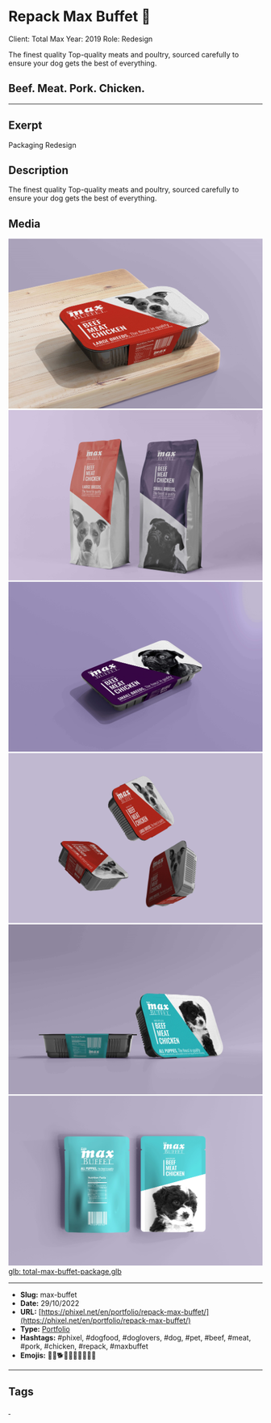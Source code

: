 # Repack Max Buffet 🐶
Client: Total Max
Year: 2019
Role: Redesign

The finest quality
Top-quality meats and poultry, sourced carefully to ensure your dog gets the best of everything.

## Beef. Meat. Pork. Chicken.
------------
## Exerpt
Packaging Redesign
## Description
The finest quality Top-quality meats and poultry, sourced carefully to ensure your dog gets the best of everything.
## Media
<img src="media/b3990d9a/max-buffet-01-1.jpg" loading="lazy"><br>
<img src="media/6e4214e0/max-buffet-02-1.jpg" loading="lazy"><br>
<img src="media/038629fa/max-buffet-03-1.jpg" loading="lazy"><br>
<img src="media/66bcff1e/max-buffet-04-1.jpg" loading="lazy"><br>
<img src="media/02227a0c/max-buffet-05-1.jpg" loading="lazy"><br>
<img src="media/f4783cb6/max-buffet-06.jpg" loading="lazy"><br>
	<a href="media/34742e5f/total-max-buffet-package.glb" target="_media">glb: total-max-buffet-package.glb</a><br>

------------
- **Slug:** max-buffet
- **Date:** 29/10/2022
- **URL:** [https://phixel.net/en/portfolio/repack-max-buffet/](https://phixel.net/en/portfolio/repack-max-buffet/)
- **Type:** [Portfolio](#portfolio)
- **Hashtags:** #phixel, #dogfood, #doglovers, #dog, #pet, #beef, #meat, #pork, #chicken, #repack, #maxbuffet
- **Emojis:** 🐶🐩🐕✨🍖🍗🦴🐾🐕‍🦺

------------
## Tags
[ ](# )
